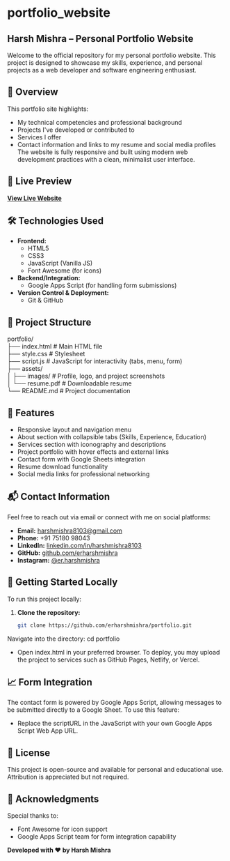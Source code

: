 # portfolio_website

## Harsh Mishra – Personal Portfolio Website
Welcome to the official repository for my personal portfolio website. This project is designed to showcase my skills, experience, and personal projects as a web developer and software engineering enthusiast.

## 📌 Overview
This portfolio site highlights:
- My technical competencies and professional background
- Projects I've developed or contributed to
- Services I offer
- Contact information and links to my resume and social media profiles
The website is fully responsive and built using modern web development practices with a clean, minimalist user interface.

## 🔗 Live Preview

**[View Live Website](https://harshmishra.onrender.com)**

## 🛠️ Technologies Used
- **Frontend:**
  - HTML5
  - CSS3
  - JavaScript (Vanilla JS)
  - Font Awesome (for icons)
- **Backend/Integration:**
  - Google Apps Script (for handling form submissions)
- **Version Control & Deployment:**
  - Git & GitHub
    
## 📁 Project Structure

portfolio/ <br>
├── index.html # Main HTML file <br>
├── style.css # Stylesheet <br>
├── script.js # JavaScript for interactivity (tabs, menu, form) <br>
├── assets/ <br>
│ ├── images/ # Profile, logo, and project screenshots <br>
│ └── resume.pdf # Downloadable resume <br>
└── README.md # Project documentation <br>

## 🎯 Features
- Responsive layout and navigation menu
- About section with collapsible tabs (Skills, Experience, Education)
- Services section with iconography and descriptions
- Project portfolio with hover effects and external links
- Contact form with Google Sheets integration
- Resume download functionality
- Social media links for professional networking

## 📬 Contact Information
Feel free to reach out via email or connect with me on social platforms:
- **Email:** harshmishra8103@gmail.com  
- **Phone:** +91 75180 98043  
- **LinkedIn:** [linkedin.com/in/harshmishra8103](https://www.linkedin.com/in/harshmishra8103/)  
- **GitHub:** [github.com/erharshmishra](https://github.com/erharshmishra)  
- **Instagram:** [@er.harshmishra](https://www.instagram.com/er.harshmishra/)

## 🚀 Getting Started Locally
To run this project locally:
1. **Clone the repository:**
   ```bash
   git clone https://github.com/erharshmishra/portfolio.git
Navigate into the directory:
cd portfolio
- Open index.html in your preferred browser.
To deploy, you may upload the project to services such as GitHub Pages, Netlify, or Vercel.

## 📈 Form Integration
The contact form is powered by Google Apps Script, allowing messages to be submitted directly to a Google Sheet. To use this feature:
- Replace the scriptURL in the JavaScript with your own Google Apps Script Web App URL.

## 📃 License
This project is open-source and available for personal and educational use. Attribution is appreciated but not required.

## 🙏 Acknowledgments
Special thanks to:
- Font Awesome for icon support
- Google Apps Script team for form integration capability

**Developed with ❤️ by Harsh Mishra**

